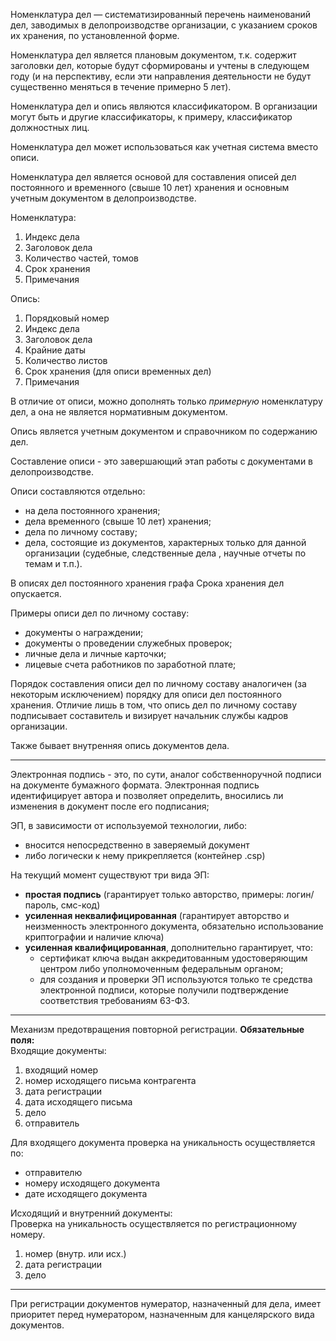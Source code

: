 Номенклатура дел — систематизированный перечень наименований дел, заводимых в делопроизводстве организации, с указанием сроков их хранения, по установленной форме.

Номенклатура дел является плановым документом, т.к. содержит заголовки дел, которые будут сформированы и учтены в следующем году (и на перспективу, если эти направления деятельности не будут существенно меняться в течение примерно 5 лет).

Номенклатура дел и опись являются классификатором. В организации могут быть и другие классификаторы, к примеру, классификатор должностных лиц.

Номенклатура дел может использоваться как учетная система вместо описи.

Номенклатура дел является основой для составления описей дел постоянного и временного (свыше 10 лет) хранения и основным учетным документом в делопроизводстве.

Номенклатура:
1. Индекс дела
2. Заголовок дела
3. Количество частей, томов
4. Срок хранения
5. Примечания

Опись:
1. Порядковый номер
2. Индекс дела
3. Заголовок дела
4. Крайние даты
5. Количество листов
6. Срок хранения (для описи временных дел)
7. Примечания

В отличие от описи, можно дополнять только _примерную_ номенклатуру дел, а она не является нормативным документом.

Опись является учетным документом и справочником по содержанию дел.

Составление описи - это завершающий этап работы с документами в делопроизводстве.

Описи составляются отдельно:
- на дела постоянного хранения;
- дела временного (свыше 10 лет) хранения;
- дела по личному составу;
- дела, состоящие из документов, характерных только для данной организации (судебные, следственные дела , научные отчеты по темам и т.п.).

В описях дел постоянного хранения графа Срока хранения дел опускается.

Примеры описи дел по личному составу:
- документы о награждении;
- документы о проведении служебных проверок;
- личные дела и личные карточки;
- лицевые счета работников по заработной плате;

Порядок составления описи дел по личному составу аналогичен (за некоторым исключением) порядку для описи дел постоянного хранения. Отличие лишь в том, что опись дел по личному составу подписывает составитель и визирует начальник службы кадров организации.

Также бывает внутренняя опись документов дела.

***

Электронная подпись - это, по сути, аналог собственноручной подписи на документе бумажного формата. Электронная подпись идентифицирует автора и позволяет определить, вносились ли изменения в документ после его подписания;

ЭП, в зависимости от используемой технологии, либо:
- вносится непосредственно в заверяемый документ
- либо логически к нему прикрепляется (контейнер .csp)

На текущий момент существуют три вида ЭП:
- **простая подпись** (гарантирует только авторство, примеры: логин/пароль, смс-код)
- **усиленная неквалифицированная** (гарантирует авторство и неизменность электронного документа, обязательно использование криптографии и наличие ключа)
- **усиленная квалифицированная**, дополнительно гарантирует, что:
	- сертификат ключа выдан аккредитованным удостоверяющим центром либо уполномоченным федеральным органом;
	- для создания и проверки ЭП используются только те средства электронной подписи, которые получили подтверждение соответствия требованиям 63-ФЗ.

***

Механизм предотвращения повторной регистрации. **Обязательные поля:**  
Входящие документы:
1. входящий номер
2. номер исходящего письма контрагента
3. дата регистрации
4. дата исходящего письма
5. дело
6. отправитель  

Для входящего документа проверка на уникальность осуществляется по:
- отправителю
- номеру исходящего документа
- дате исходящего документа

Исходящий и внутренний документы:  
Проверка на уникальность осуществляется по регистрационному номеру.
1. номер (внутр. или исх.)
2. дата регистрации
3. дело  

***

При регистрации документов нумератор, назначенный для дела, имеет приоритет перед нумератором, назначенным для канцелярского вида документов.
